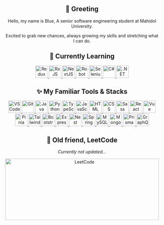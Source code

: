 <h2 align="center">👋 Greeting</h2>

<p align="center">Hello, my name is Blue, A senior software engineering student at Mahidol University.</p>
<p align="center">Excited to grab new chances, always growing my skills and stretching what I can do.</p>

<h2 align="center">🎯 Currently Learning</h2>

<p align="center">
  <a href="https://redux.js.org/introduction/getting-started">
    <img height="40" src="https://user-images.githubusercontent.com/25181517/187896150-cc1dcb12-d490-445c-8e4d-1275cd2388d6.png" alt="Redux">  
  </a>
  <a href="https://rxjs.dev/guide/overview">
    <img height="40" src="https://rxjs.dev/generated/images/marketing/home/Rx_Logo-512-512.png" alt="RxJS">  
  </a>
  <a href="https://nextjs.org/docs">
    <img height="40" src="https://d2nir1j4sou8ez.cloudfront.net/wp-content/uploads/2021/12/nextjs-boilerplate-logo.png" alt="NextJS">  
  </a>
  <a href="https://docs.robotframework.org/docs">
    <img height="40" src="https://user-images.githubusercontent.com/25181517/201476821-3431d126-ae72-4c2a-a3c7-8a847070beeb.png" alt="Robot">  
  </a>
  <a href="https://www.selenium.dev/documentation/">
    <img height="40" src="https://user-images.githubusercontent.com/25181517/184103699-d1b83c07-2d83-4d99-9a1e-83bd89e08117.png" alt="Selenium">  
  </a>
  <a href="https://learn.microsoft.com/en-us/dotnet/csharp/?WT.mc_id=dotnet-35129-website">
    <img height="40" src="https://user-images.githubusercontent.com/25181517/121405384-444d7300-c95d-11eb-959f-913020d3bf90.png" alt="C#">  
  </a>
  <a href="https://learn.microsoft.com/en-us/dotnet/">
    <img height="40" src="https://user-images.githubusercontent.com/25181517/121405754-b4f48f80-c95d-11eb-8893-fc325bde617f.png" alt=".NET Core">  
  </a>
</p>

<h2 align="center">✨ My Familiar Tools & Stacks</h2>

<p align="center">
  <a href="https://code.visualstudio.com/docs">
    <img height="40" src="https://user-images.githubusercontent.com/25181517/192108891-d86b6220-e232-423a-bf5f-90903e6887c3.png" alt="VSCode">
  </a>
  <a href="https://git-scm.com/doc">
    <img height="40" src="https://user-images.githubusercontent.com/25181517/192108372-f71d70ac-7ae6-4c0d-8395-51d8870c2ef0.png" alt="Git">
  </a>
  <a href="https://dev.java/">
    <img height="40" src="https://user-images.githubusercontent.com/25181517/117201156-9a724800-adec-11eb-9a9d-3cd0f67da4bc.png" alt="Java">
  </a>
  <a href="https://docs.python.org/3/tutorial/index.html">
    <img height="40" src="https://user-images.githubusercontent.com/25181517/183423507-c056a6f9-1ba8-4312-a350-19bcbc5a8697.png" alt="Python">
  </a>
  <a href="https://www.typescriptlang.org/docs/">
    <img height="40" src="https://user-images.githubusercontent.com/25181517/183890598-19a0ac2d-e88a-4005-a8df-1ee36782fde1.png" alt="TypeScript">
  </a>
  <a href="https://developer.mozilla.org/en-US/docs/Web/JavaScript">
    <img height="40" src="https://user-images.githubusercontent.com/25181517/117447155-6a868a00-af3d-11eb-9cfe-245df15c9f3f.png" alt="JavaScript"> 
  </a>
  <a href="https://developer.mozilla.org/en-US/docs/Web/HTML">
    <img height="40" src="https://user-images.githubusercontent.com/25181517/192158954-f88b5814-d510-4564-b285-dff7d6400dad.png" alt="HTML">
  </a>
  <a href="https://developer.mozilla.org/en-US/docs/Web/CSS">
    <img height="40" src="https://user-images.githubusercontent.com/25181517/183898674-75a4a1b1-f960-4ea9-abcb-637170a00a75.png" alt="CSS">
  </a>
  <a href="https://sass-lang.com/documentation/">
    <img height="40" src="https://user-images.githubusercontent.com/25181517/192158956-48192682-23d5-4bfc-9dfb-6511ade346bc.png" alt="Sass">
  </a>
  <a href="https://react.dev/learn">
    <img height="40" src="https://user-images.githubusercontent.com/25181517/183897015-94a058a6-b86e-4e42-a37f-bf92061753e5.png" alt="React">
  </a>
  <a href="https://vuejs.org/guide/introduction.html">
    <img height="40" src="https://user-images.githubusercontent.com/25181517/117448124-a2da9800-af3e-11eb-85d2-bd1b69b65603.png" alt="Vue">
  </a>
  <a href="https://pinia.vuejs.org/introduction.html">
    <img height="40" src="https://upload.wikimedia.org/wikipedia/commons/thumb/1/1c/Pinialogo.svg/1200px-Pinialogo.svg.png" alt="Pinia">
  </a>
  <a href="https://tailwindcss.com/docs/">
    <img height="40" src="https://user-images.githubusercontent.com/25181517/202896760-337261ed-ee92-4979-84c4-d4b829c7355d.png" alt="Tailwind">
  </a>
  <a href="https://getbootstrap.com/docs/5.3/getting-started/introduction/">
    <img height="40" src="https://user-images.githubusercontent.com/25181517/183898054-b3d693d4-dafb-4808-a509-bab54cf5de34.png" alt="Bootstrap">  
  </a>
  <a href="https://expressjs.com/en/4x/api.html">
    <img height="40" src="https://user-images.githubusercontent.com/25181517/183859966-a3462d8d-1bc7-4880-b353-e2cbed900ed6.png" alt="Express">
  </a>
  <a href="https://docs.nestjs.com/">
    <img height="40" src="https://static-00.iconduck.com/assets.00/nestjs-icon-2048x2040-3rrvcej8.png" alt="Nest">
  </a>
  <a href="https://spring.io/projects/spring-boot">
    <img height="40" src="https://user-images.githubusercontent.com/25181517/183891303-41f257f8-6b3d-487c-aa56-c497b880d0fb.png" alt="Spring Boot">
  </a>
  <a href="https://dev.mysql.com/doc/refman/8.0/en/preface.html">
    <img height="40" src="https://user-images.githubusercontent.com/25181517/183896128-ec99105a-ec1a-4d85-b08b-1aa1620b2046.png" alt="MySQL">
  </a>
  <a href="https://www.mongodb.com/docs/manual/">
    <img height="40" src="https://user-images.githubusercontent.com/25181517/182884177-d48a8579-2cd0-447a-b9a6-ffc7cb02560e.png" alt="MongoDB">
  </a>
  <a href="https://www.prisma.io/docs/">
    <img height="40" src="https://avatars.githubusercontent.com/u/17219288?s=280&v=4" alt="Prisma">
  </a>
  <a href="https://graphql.org/learn/">
    <img height="40" src="https://user-images.githubusercontent.com/25181517/192107856-aa92c8b1-b615-47c3-9141-ed0d29a90239.png" alt="GraphQL">
  </a>
</p>

<h2 align="center">🥇 Old friend, LeetCode</h2>

<p align="center"><i>Currently not updated...</i></p>

<p align="center">
  <a href="https://leetcode.com/pw22_/">
    <img width="500" height="200" src="https://leetcard.jacoblin.cool/pw22_?theme=unicorn" alt="LeetCode">  
  </a>
</p>

<!---
PoomrapeeWareeboutr/PoomrapeeWareeboutr is a ✨ special ✨ repository because its `README.md` (this file) appears on your GitHub profile.
You can click the Preview link to take a look at your changes.
--->
